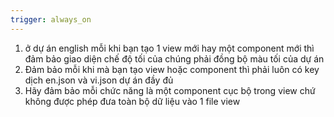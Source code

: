 ```yaml
---
trigger: always_on
---
```


1. ở dự án english mỗi khi bạn tạo 1 view mới hay một component mới thì đảm bảo giao diện chế độ tối của chúng phải đồng bộ màu tối của dự án
2. Đảm bảo mỗi khi mà bạn tạo view hoặc component thì phải luôn có key dịch en.json và vi.json dự án đầy đủ
3. Hãy đảm bảo mỗi chức năng là một component cục bộ trong view chứ không được phép đưa toàn bộ dữ liệu vào 1 file view